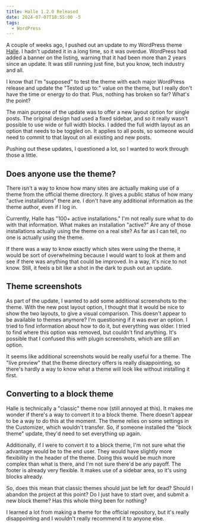 ```yaml
---
title: Halle 1.2.0 Released
date: 2024-07-07T18:55:00 -5
tags:
  - WordPress
---
```

A couple of weeks ago, I pushed out an update to my WordPress theme [Halle](https://wordpress.org/themes/halle). I hadn't updated it in a long time, so it was overdue. WordPress had added a banner on the listing, warning that it had been more than 2 years since an update. It was still running just fine, but you know, tech industry and all.

I know that I'm "supposed" to test the theme with each major WordPress release and update the "Tested up to:" value on the theme, but I really don't have the time or energy to do that. Plus, nothing has broken so far? What's the point?

The main purpose of the update was to offer a new layout option for single posts. The original design had used a fixed sidebar, and so it really wasn't possible to use wide or full width blocks. I added the full width layout as an option that needs to be toggled on. It applies to all posts, so someone would need to commit to that layout on all existing and new posts.

Pushing out these updates, I questioned a lot, so I wanted to work through those a little.

## Does anyone use the theme?

There isn't a way to know how many sites are actually making use of a theme from the official theme directory. It gives a public status of how many "active installations" there are. I don't have any additional information as the theme author, even if I log in.

Currently, Halle has "100+ active installations." I'm not really sure what to do with that information. What makes an installation "active?" Are any of those installations actually using the theme on a real site? As far as I can tell, no one is actually using the theme.

If there was a way to know exactly which sites were using the theme, it would be sort of overwhelming because I would want to look at them and see if there was anything that could be improved. In a way, it's nice to not know. Still, it feels a bit like a shot in the dark to push out an update.

## Theme screenshots

As part of the update, I wanted to add some additional screenshots to the theme. With the new post layout option, I thought that it would be nice to show the two layouts, to give a visual comparison. This doesn't appear to be available to themes anymore? I'm questioning if it was ever an option. I tried to find information about how to do it, but everything was older. I tried to find where this option was removed, but couldn't find anything. It's possible that I confused this with plugin screenshots, which are still an option.

It seems like additional screenshots would be really useful for a theme. The "live preview" that the theme directory offers is really disappointing, so there's hardly a way to know what a theme will look like without installing it first.

## Converting to a block theme

Halle is technically a "classic" theme now (still annoyed at this). It makes me wonder if there's a way to convert it to a block theme. There doesn't appear to be a way to do this at the moment. The theme relies on some settings in the Customizer, which wouldn't transfer. So, if someone installed the "block theme" update, they'd need to set everything up again.

Additionally, if I were to convert it to a block theme, I'm not sure what the advantage would be to the end user. They would have slightly more flexibility in the header of the theme. Doing this would be much more complex than what is there, and I'm not sure there'd be any payoff. The footer is already very flexible. It makes use of a sidebar area, so it's using blocks already.

So, does this mean that classic themes should just be left for dead? Should I abandon the project at this point? Do I just have to start over, and submit a new block theme? Has this whole thing been for nothing?

I learned a lot from making a theme for the official repository, but it's really disappointing and I wouldn't really recommend it to anyone else.